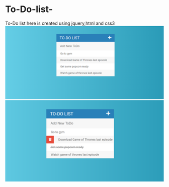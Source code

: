 # To-Do-list-
To-Do list here is created using jquery,html and css3
![Screen shot](https://github.com/N-Verma/To-Do-list-/blob/master/todo.png)
![Screen shot2](https://github.com/N-Verma/To-Do-list-/blob/master/todo2.png)
